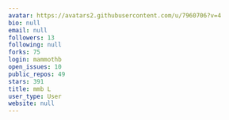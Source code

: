 ```yaml
---
avatar: https://avatars2.githubusercontent.com/u/7960706?v=4
bio: null
email: null
followers: 13
following: null
forks: 75
login: mammothb
open_issues: 10
public_repos: 49
stars: 391
title: mmb L
user_type: User
website: null
---
```

